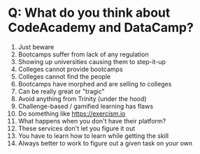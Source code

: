 # Q: What do you think about CodeAcademy and DataCamp?

1. Just beware
1. Bootcamps suffer from lack of any regulation
1. Showing up universities causing them to step-it-up
1. Colleges cannot provide bootcamps
1. Colleges cannot find the people
1. Bootcamps have morphed and are selling to colleges
1. Can be really great or "tragic"
1. Avoid anything from Trinity (under the hood)
1. Challenge-based / gamified learning has flaws
1. Do something like <https://exercism.io>
1. What happens when you don't have their platform?
1. These services don't let you figure it out
1. You have to learn how to learn while getting the skill
1. Always better to work to figure out a given task on your own
